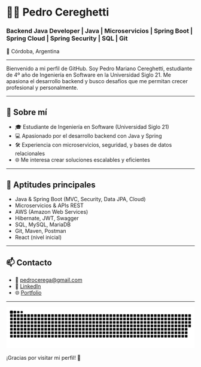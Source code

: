 # 👨‍💻 Pedro Cereghetti

### Backend Java Developer | Java | Microservicios | Spring Boot | Spring Cloud | Spring Security | SQL | Git

📍 Córdoba, Argentina

---

Bienvenido a mi perfil de GitHub. Soy Pedro Mariano Cereghetti, estudiante de 4º año de Ingeniería en Software en la Universidad Siglo 21. Me apasiona el desarrollo backend y busco desafíos que me permitan crecer profesional y personalmente.

---

## 🚀 Sobre mí
- 🎓 Estudiante de Ingeniería en Software (Universidad Siglo 21)
- 💻 Apasionado por el desarrollo backend con Java y Spring
- 🛠️ Experiencia con microservicios, seguridad, y bases de datos relacionales
- 🌐 Me interesa crear soluciones escalables y eficientes

---

## 🧠 Aptitudes principales
- Java & Spring Boot (MVC, Security, Data JPA, Cloud)
- Microservicios & APIs REST
- AWS (Amazon Web Services)
- Hibernate, JWT, Swagger
- SQL, MySQL, MariaDB
- Git, Maven, Postman
- React (nivel inicial)

---

## 📫 Contacto
- 📧 pedrocerega@gmail.com
- 🔗 [LinkedIn](https://www.linkedin.com/in/pedro-cereghetti-48448824a/)
- 🌐 [Portfolio](https://portfolio2-jade-xi.vercel.app/)

---

<img alt="GitHub Snake dark" src="https://raw.githubusercontent.com/PedroCere/PedroCere/output/github-contribution-grid-snake-dark.svg">







¡Gracias por visitar mi perfil! 🚀

<!-- GitHub Stats Opcional -->
<!--
![Pedro's GitHub stats](https://github-readme-stats.vercel.app/api?username=pedrocere&show_icons=true&theme=radical)
-->
